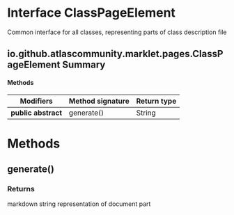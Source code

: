 Interface ClassPageElement
==========================
Common interface for all classes, representing parts of class description file

io.github.atlascommunity.marklet.pages.ClassPageElement Summary
-------
#### Methods
| Modifiers           | Method signature | Return type |
| ------------------- | ---------------- | ----------- |
| **public abstract** | generate()       | String      |

Methods
=======
generate()
----------


### Returns

markdown string representation of document part


